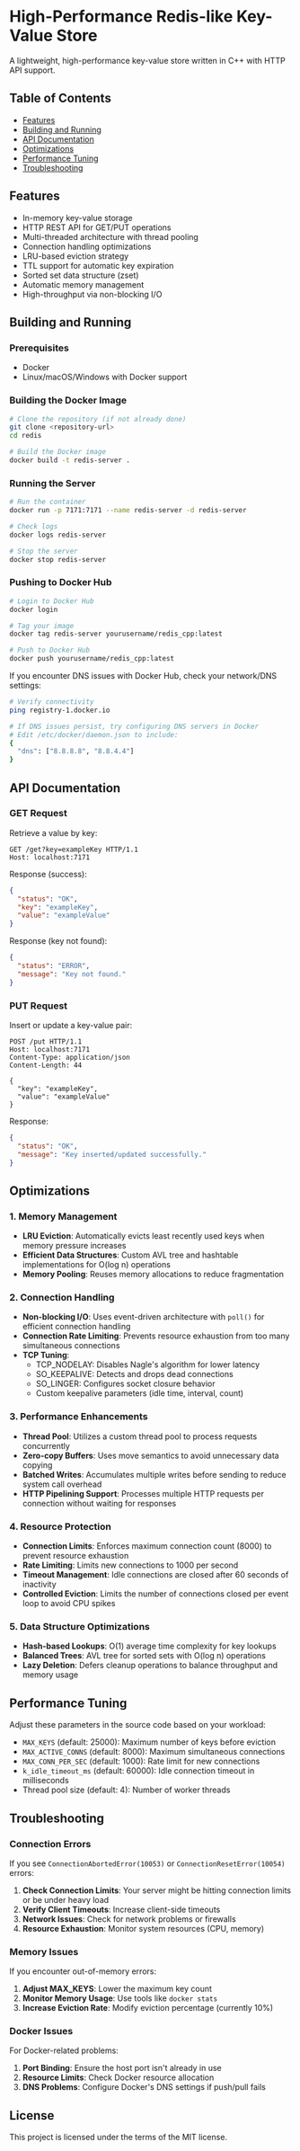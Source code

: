 # High-Performance Redis-like Key-Value Store

A lightweight, high-performance key-value store written in C++ with HTTP API support.

## Table of Contents

- [Features](#features)
- [Building and Running](#building-and-running)
- [API Documentation](#api-documentation)
- [Optimizations](#optimizations)
- [Performance Tuning](#performance-tuning)
- [Troubleshooting](#troubleshooting)

## Features

- In-memory key-value storage
- HTTP REST API for GET/PUT operations
- Multi-threaded architecture with thread pooling
- Connection handling optimizations
- LRU-based eviction strategy
- TTL support for automatic key expiration
- Sorted set data structure (zset)
- Automatic memory management
- High-throughput via non-blocking I/O

## Building and Running

### Prerequisites

- Docker
- Linux/macOS/Windows with Docker support

### Building the Docker Image

```bash
# Clone the repository (if not already done)
git clone <repository-url>
cd redis

# Build the Docker image
docker build -t redis-server .
```

### Running the Server

```bash
# Run the container
docker run -p 7171:7171 --name redis-server -d redis-server

# Check logs
docker logs redis-server

# Stop the server
docker stop redis-server
```

### Pushing to Docker Hub

```bash
# Login to Docker Hub
docker login

# Tag your image
docker tag redis-server yourusername/redis_cpp:latest

# Push to Docker Hub
docker push yourusername/redis_cpp:latest
```

If you encounter DNS issues with Docker Hub, check your network/DNS settings:

```bash
# Verify connectivity
ping registry-1.docker.io

# If DNS issues persist, try configuring DNS servers in Docker
# Edit /etc/docker/daemon.json to include:
{
  "dns": ["8.8.8.8", "8.8.4.4"]
}
```

## API Documentation

### GET Request

Retrieve a value by key:

```
GET /get?key=exampleKey HTTP/1.1
Host: localhost:7171
```

Response (success):
```json
{
  "status": "OK",
  "key": "exampleKey",
  "value": "exampleValue"
}
```

Response (key not found):
```json
{
  "status": "ERROR",
  "message": "Key not found."
}
```

### PUT Request

Insert or update a key-value pair:

```
POST /put HTTP/1.1
Host: localhost:7171
Content-Type: application/json
Content-Length: 44

{
  "key": "exampleKey",
  "value": "exampleValue"
}
```

Response:
```json
{
  "status": "OK",
  "message": "Key inserted/updated successfully."
}
```

## Optimizations

### 1. Memory Management

- **LRU Eviction**: Automatically evicts least recently used keys when memory pressure increases
- **Efficient Data Structures**: Custom AVL tree and hashtable implementations for O(log n) operations
- **Memory Pooling**: Reuses memory allocations to reduce fragmentation

### 2. Connection Handling

- **Non-blocking I/O**: Uses event-driven architecture with `poll()` for efficient connection handling
- **Connection Rate Limiting**: Prevents resource exhaustion from too many simultaneous connections
- **TCP Tuning**:
  - TCP_NODELAY: Disables Nagle's algorithm for lower latency
  - SO_KEEPALIVE: Detects and drops dead connections
  - SO_LINGER: Configures socket closure behavior
  - Custom keepalive parameters (idle time, interval, count)

### 3. Performance Enhancements

- **Thread Pool**: Utilizes a custom thread pool to process requests concurrently
- **Zero-copy Buffers**: Uses move semantics to avoid unnecessary data copying
- **Batched Writes**: Accumulates multiple writes before sending to reduce system call overhead
- **HTTP Pipelining Support**: Processes multiple HTTP requests per connection without waiting for responses

### 4. Resource Protection

- **Connection Limits**: Enforces maximum connection count (8000) to prevent resource exhaustion
- **Rate Limiting**: Limits new connections to 1000 per second
- **Timeout Management**: Idle connections are closed after 60 seconds of inactivity
- **Controlled Eviction**: Limits the number of connections closed per event loop to avoid CPU spikes

### 5. Data Structure Optimizations

- **Hash-based Lookups**: O(1) average time complexity for key lookups
- **Balanced Trees**: AVL tree for sorted sets with O(log n) operations
- **Lazy Deletion**: Defers cleanup operations to balance throughput and memory usage

## Performance Tuning

Adjust these parameters in the source code based on your workload:

- `MAX_KEYS` (default: 25000): Maximum number of keys before eviction
- `MAX_ACTIVE_CONNS` (default: 8000): Maximum simultaneous connections
- `MAX_CONN_PER_SEC` (default: 1000): Rate limit for new connections
- `k_idle_timeout_ms` (default: 60000): Idle connection timeout in milliseconds
- Thread pool size (default: 4): Number of worker threads

## Troubleshooting

### Connection Errors

If you see `ConnectionAbortedError(10053)` or `ConnectionResetError(10054)` errors:

1. **Check Connection Limits**: Your server might be hitting connection limits or be under heavy load
2. **Verify Client Timeouts**: Increase client-side timeouts
3. **Network Issues**: Check for network problems or firewalls
4. **Resource Exhaustion**: Monitor system resources (CPU, memory)

### Memory Issues

If you encounter out-of-memory errors:

1. **Adjust MAX_KEYS**: Lower the maximum key count
2. **Monitor Memory Usage**: Use tools like `docker stats`
3. **Increase Eviction Rate**: Modify eviction percentage (currently 10%)

### Docker Issues

For Docker-related problems:

1. **Port Binding**: Ensure the host port isn't already in use
2. **Resource Limits**: Check Docker resource allocation
3. **DNS Problems**: Configure Docker's DNS settings if push/pull fails

## License

This project is licensed under the terms of the MIT license.
